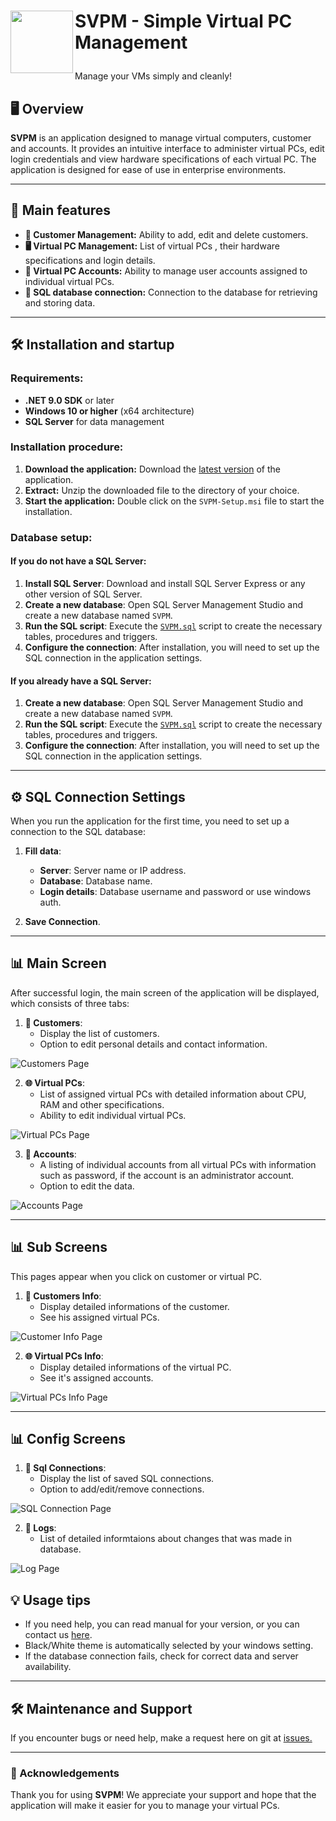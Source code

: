 <h1> <p "font-size:200px;"><img align="left" src="https://github.com/MartinNovan/SVPM-Simple-Virtual-Pc-manegement/blob/main/SVPM/SVPM/Resources/AppIcon/app_icon.png" width="100">SVPM - Simple Virtual PC Management</p> </h1> 
Manage your VMs simply and cleanly!

## 🖥️ Overview

**SVPM** is an application designed to manage virtual computers, customer and accounts. It provides an intuitive interface to administer virtual PCs, edit login credentials and view hardware specifications of each virtual PC. The application is designed for ease of use in enterprise environments.

---

## 🚀 Main features

- **🔑 Customer Management:** Ability to add, edit and delete customers.
- **🖥️ Virtual PC Management:** List of virtual PCs , their hardware specifications and login details.
- **🔐 Virtual PC Accounts:** Ability to manage user accounts assigned to individual virtual PCs.
- **🔗 SQL database connection:** Connection to the database for retrieving and storing data.

---

## 🛠️ Installation and startup

### Requirements:

- **.NET 9.0 SDK** or later
- **Windows 10 or higher** (x64 architecture)
- **SQL Server** for data management

### Installation procedure:

1. **Download the application:** Download the [latest version](https://github.com/MartinNovan/SVPM-Simple-Virtual-Pc-manegement/releases/latest) of the application.
2. **Extract:** Unzip the downloaded file to the directory of your choice.
3. **Start the application:** Double click on the `SVPM-Setup.msi` file to start the installation.

### Database setup:
#### If you do not have a SQL Server:
1. **Install SQL Server**: Download and install SQL Server Express or any other version of SQL Server.
1. **Create a new database**: Open SQL Server Management Studio and create a new database named `SVPM`.
2. **Run the SQL script**: Execute the [`SVPM.sql`](/SVPM/SVPM/Resources/Scripts/SVPM.sql) script to create the necessary tables, procedures and triggers.
3. **Configure the connection**: After installation, you will need to set up the SQL connection in the application settings.
#### If you already have a SQL Server:
1. **Create a new database**: Open SQL Server Management Studio and create a new database named `SVPM`.
2. **Run the SQL script**: Execute the [`SVPM.sql`](/SVPM/SVPM/Resources/Scripts/SVPM.sql) script to create the necessary tables, procedures and triggers.
3. **Configure the connection**: After installation, you will need to set up the SQL connection in the application settings.
---

## ⚙️ SQL Connection Settings

When you run the application for the first time, you need to set up a connection to the SQL database:

1. **Fill data**:
   - **Server**: Server name or IP address.
   - **Database**: Database name.
   - **Login details**: Database username and password or use windows auth.
   
2. **Save Connection**.

---

## 📊 Main Screen

After successful login, the main screen of the application will be displayed, which consists of three tabs:

1. **👥 Customers**:
   - Display the list of customers.
   - Option to edit personal details and contact information.
   
![Customers Page](/Pictures/Customer-Page.png)
   
2. **🌐 Virtual PCs**:
   - List of assigned virtual PCs with detailed information about CPU, RAM and other specifications.
   - Ability to edit individual virtual PCs.
   
![Virtual PCs Page](/Pictures/VirtualPc-Page.png)

3. **🔑 Accounts**:
   - A listing of individual accounts from all virtual PCs with information such as password, if the account is an administrator account.
   - Option to edit the data.

![Accounts Page](/Pictures/Accounts-Page.png)

---

## 📊 Sub Screens

This pages appear when you click on customer or virtual PC.

1. **👥 Customers Info**:
   - Display detailed informations of the customer.
   - See his assigned virtual PCs.

![Customer Info Page](/Pictures/CustomerInfo-Page.png)
   
2. **🌐 Virtual PCs Info**:
   - Display detailed informations of the virtual PC.
   - See it's assigned accounts.

![Virtual PCs Info Page](/Pictures/VirtualPcInfo-Page.png)

---

## 📊 Config Screens

1. **🔗 Sql Connections**:
   - Display the list of saved SQL connections.
   - Option to add/edit/remove connections.

![SQL Connection Page](/Pictures/SQLConnection-Page.png)
   
2. **📜 Logs**:
   - List of detailed informtaions about changes that was made in database.

![Log Page](/Pictures/Log-Page.png)

## 💡 Usage tips

- If you need help, you can read manual for your version, or you can contact us [here](https://github.com/MartinNovan/SVPM-Simple-Virtual-Pc-manegement/issues).
- Black/White theme is automatically selected by your windows setting.
- If the database connection fails, check for correct data and server availability.

---

## 🛠️ Maintenance and Support

If you encounter bugs or need help, make a request here on git at [issues.](https://github.com/MartinNovan/SVPM-Simple-Virtual-Pc-manegement/issues)

---

### 🌟 Acknowledgements

Thank you for using **SVPM**! We appreciate your support and hope that the application will make it easier for you to manage your virtual PCs.
